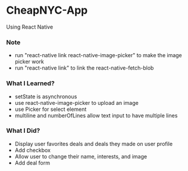 # CheapNYC-App

Using React Native

### Note
- run "react-native link react-native-image-picker" to make the image picker work
- run "react-native link" to link the react-native-fetch-blob

### What I Learned?
- setState is asynchronous
- use react-native-image-picker to upload an image
- use Picker for select element
- multiline and numberOfLines allow text input to have multiple lines

### What I Did?

- Display user favorites deals and deals they made on user profile
- Add checkbox
- Allow user to change their name, interests, and image
- Add deal form